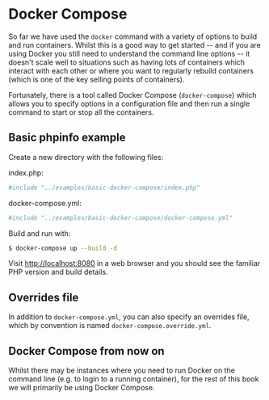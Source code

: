 # Docker Compose

So far we have used the `docker` command with a variety of options to build and run containers. Whilst this is a good way to get started -- and if you are using Docker you still need to understand the command line options -- it doesn't scale well to situations such as having lots of containers which interact with each other or where you want to regularly rebuild containers (which is one of the key selling points of containers).

Fortunately, there is a tool called Docker Compose (`docker-compose`) which allows you to specify options in a configuration file and then run a single command to start or stop all the containers.

## Basic phpinfo example

Create a new directory with the following files:

index.php:

```php
#include "../examples/basic-docker-compose/index.php"

```

docker-compose.yml:

```yaml
#include "../examples/basic-docker-compose/docker-compose.yml"

```

Build and run with:

```bash
$ docker-compose up --build -d
```

Visit [http://localhost:8080](http://localhost:8080) in a web browser and you should see the familiar PHP version and build details.

## Overrides file

In addition to `docker-compose.yml`, you can also specify an overrides file, which by convention is named `docker-compose.override.yml`.

## Docker Compose from now on

Whilst there may be instances where you need to run Docker on the command line (e.g. to login to a running container), for the rest of this book we will primarily be using Docker Compose.